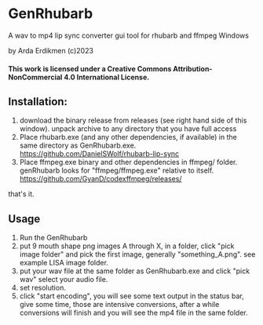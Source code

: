 # GenRhubarb
A wav to mp4 lip sync converter gui tool for rhubarb and ffmpeg Windows

by Arda Erdikmen (c)2023
 

#### This work is licensed under a Creative Commons Attribution-NonCommercial 4.0 International License.

## Installation:
1. download the binary release from releases (see right hand side of this window). unpack archive to any directory that you have full access
2. Place rhubarb.exe (and any other dependencies, if available) in the same directory as GenRhubarb.exe. https://github.com/DanielSWolf/rhubarb-lip-sync
3. Place ffmpeg.exe binary and other dependencies in ffmpeg/ folder. genRhubarb looks for "ffmpeg/ffmpeg.exe" relative to itself.  https://github.com/GyanD/codexffmpeg/releases/

that's it.

## Usage
1. Run the GenRhubarb
2. put 9 mouth shape png images A through X, in a folder, click "pick image folder" and pick the first image, generally "something_A.png". see example LISA image folder. 
3. put your wav file at the same folder as GenRhubarb.exe and click "pick wav" select your audio file.
4. set resolution.
5. click "start encoding",  you will see some text output in the status bar, give some time, those are intensive conversions, after a while conversions will finish and you will see the mp4 file in the same folder.


    
